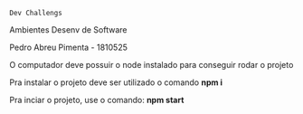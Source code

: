 `Dev Challengs`

Ambientes Desenv de Software


Pedro Abreu Pimenta - 1810525</br>

O computador deve possuir o node instalado para conseguir rodar o projeto

Pra instalar o projeto deve ser utilizado o comando <b>npm i</b>


Pra inciar o projeto, use o comando: <b>npm start</b>


